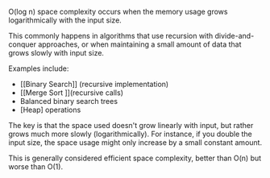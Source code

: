O(log n) space complexity occurs when the memory usage grows logarithmically with
the input size.

This commonly happens in algorithms that use recursion with divide-and-conquer
approaches, or when maintaining a small amount of data that grows slowly with input
size.

Examples include:

- [[Binary Search]] (recursive implementation)
- [[Merge Sort ]](recursive calls)
- Balanced binary search trees
- [Heap] operations

The key is that the space used doesn't grow linearly with input, but rather grows
much more slowly (logarithmically). For instance, if you double the input size, the
space usage might only increase by a small constant amount.

This is generally considered efficient space complexity, better than O(n) but worse
than O(1).